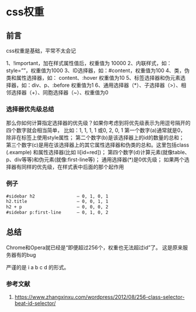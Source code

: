 # css权重

## 前言

css权重是基础，平常不太会记

1、!important，加在样式属性值后，权重值为 10000
2、内联样式，如：style=””，权重值为1000
3、ID选择器，如：#content，权重值为100
4、类，伪类和属性选择器，如： content、:hover 权重值为10
5、标签选择器和伪元素选择器，如：div、p、:before 权重值为1
6、通用选择器（*）、子选择器（>）、相邻选择器（+）、同胞选择器（~）、权重值为0

### 选择器优先级总结

那么你如何计算指定选择器的优先级？如果你考虑到将优先级表示为用逗号隔开的四个数字就会相当简单，
比如：1, 1, 1, 1 或0, 2, 0, 1
    第一个数字(a)通常就是0，除非在标签上使用style属性；
    第二个数字(b)是该选择器上的id的数量的总和；
    第三个数字(c)是用在该选择器上的其它属性选择器和伪类的总和。这里包括class (.example) 和属性选择器(比如 li[id=red])；
    第四个数字(d)计算元素(就像table、p、div等等)和伪元素(就像:first-line等)；
    通用选择器(*)是0优先级；
    如果两个选择器有同样的优先级，在样式表中后面的那个起作用

### 例子

```html
#sidebar h2                — 0, 1, 0, 1
h2.title                   — 0, 0, 1, 1
h2 + p                     — 0, 0, 0, 2
#sidebar p:first-line      — 0, 1, 0, 2
```

## 总结

Chrome和Opera就已经是“即便超过256个，权重也无法超过id”了。 这是原来服务器有的bug

严谨的是 i a b c d 的形式。

### 参考文献

1. <https://www.zhangxinxu.com/wordpress/2012/08/256-class-selector-beat-id-selector/>
